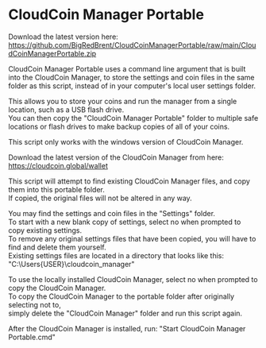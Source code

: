 # CloudCoin Manager Portable

Download the latest version here:
https://github.com/BigRedBrent/CloudCoinManagerPortable/raw/main/CloudCoinManagerPortable.zip  
  

CloudCoin Manager Portable uses a command line argument that is built into the CloudCoin Manager, to store the settings and coin files in the same folder as this script, instead of in your computer's local user settings folder.

This allows you to store your coins and run the manager from a single location, such as a USB flash drive.  
You can then copy the "CloudCoin Manager Portable" folder to multiple safe locations or flash drives to make backup copies of all of your coins.  
  

This script only works with the windows version of CloudCoin Manager.

Download the latest version of the CloudCoin Manager from here:  
https://cloudcoin.global/wallet

This script will attempt to find existing CloudCoin Manager files, and copy them into this portable folder.  
If copied, the original files will not be altered in any way.

You may find the settings and coin files in the "Settings" folder.  
To start with a new blank copy of settings, select no when prompted to copy existing settings.  
To remove any original settings files that have been copied, you will have to find and delete them yourself.  
Existing settings files are located in a directory that looks like this: "C:\Users\{USER}\cloudcoin_manager"

To use the locally installed CloudCoin Manager, select no when prompted to copy the CloudCoin Manager.  
To copy the CloudCoin Manager to the portable folder after originally selecting not to,  
simply delete the "CloudCoin Manager" folder and run this script again.

After the CloudCoin Manager is installed, run: "Start CloudCoin Manager Portable.cmd"

